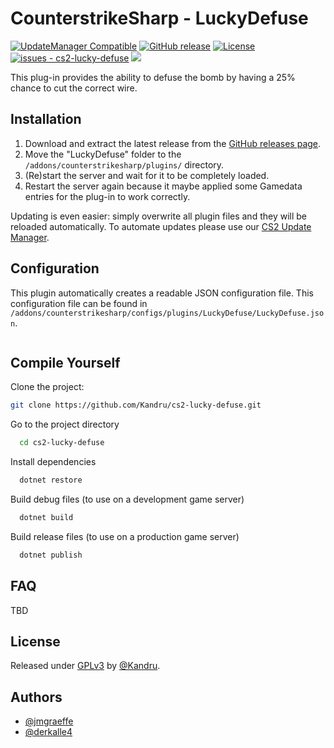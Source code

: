 # CounterstrikeSharp - LuckyDefuse

[![UpdateManager Compatible](https://img.shields.io/badge/CS2-UpdateManager-darkgreen)](https://github.com/Kandru/cs2-update-manager/)
[![GitHub release](https://img.shields.io/github/release/Kandru/cs2-lucky-defuse?include_prereleases=&sort=semver&color=blue)](https://github.com/Kandru/cs2-lucky-defuse/releases/)
[![License](https://img.shields.io/badge/License-GPLv3-blue)](#license)
[![issues - cs2-lucky-defuse](https://img.shields.io/github/issues/Kandru/cs2-lucky-defuse)](https://github.com/Kandru/cs2-lucky-defuse/issues)
[![](https://www.paypalobjects.com/en_US/i/btn/btn_donateCC_LG.gif)](https://www.paypal.com/donate/?hosted_button_id=C2AVYKGVP9TRG)

This plug-in provides the ability to defuse the bomb by having a 25% chance to cut the correct wire.

## Installation

1. Download and extract the latest release from the [GitHub releases page](https://github.com/Kandru/cs2-lucky-defuse/releases/).
2. Move the "LuckyDefuse" folder to the `/addons/counterstrikesharp/plugins/` directory.
3. (Re)start the server and wait for it to be completely loaded.
4. Restart the server again because it maybe applied some Gamedata entries for the plug-in to work correctly.

Updating is even easier: simply overwrite all plugin files and they will be reloaded automatically. To automate updates please use our [CS2 Update Manager](https://github.com/Kandru/cs2-update-manager/).


## Configuration

This plugin automatically creates a readable JSON configuration file. This configuration file can be found in `/addons/counterstrikesharp/configs/plugins/LuckyDefuse/LuckyDefuse.json`.

```json

```

## Compile Yourself

Clone the project:

```bash
git clone https://github.com/Kandru/cs2-lucky-defuse.git
```

Go to the project directory

```bash
  cd cs2-lucky-defuse
```

Install dependencies

```bash
  dotnet restore
```

Build debug files (to use on a development game server)

```bash
  dotnet build
```

Build release files (to use on a production game server)

```bash
  dotnet publish
```

## FAQ

TBD

## License

Released under [GPLv3](/LICENSE) by [@Kandru](https://github.com/Kandru).

## Authors

- [@jmgraeffe](https://www.github.com/jmgraeffe)
- [@derkalle4](https://www.github.com/derkalle4)
